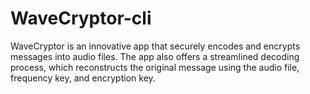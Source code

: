 # WaveCryptor-cli
WaveCryptor is an innovative app that securely encodes and encrypts messages into audio files. The app also offers a streamlined decoding process, which reconstructs the original message using the audio file, frequency key, and encryption key.

